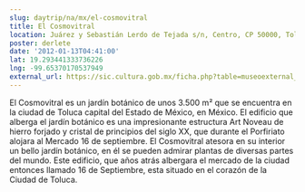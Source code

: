 ```yaml
---
slug: daytrip/na/mx/el-cosmovitral
title: El Cosmovitral
location: Juárez y Sebastián Lerdo de Tejada s/n, Centro, CP 50000, Toluca de Lerdo, Estado de México 50069
poster: derlete
date: '2012-01-13T04:41:00'
lat: 19.293441333736226
lng: -99.65370170537949
external_url: https://sic.cultura.gob.mx/ficha.php?table=museoexternal_url: nulltable_id=51
---
```


El Cosmovitral es un jardín botánico de unos 3.500 m² que se encuentra en la ciudad de Toluca capital del Estado de México, en México. El edificio que alberga el jardín botánico es una impresionante estructura Art Noveau de hierro forjado y cristal de principios del siglo XX, que durante el Porfiriato alojara al Mercado 16 de septiembre. El Cosmovitral atesora en su interior un bello jardín botánico, en él se pueden admirar plantas de diversas partes del mundo. Este edificio, que años atrás albergara el mercado de la ciudad entonces llamado 16 de Septiembre, esta situado en el corazón de la Ciudad de Toluca.
